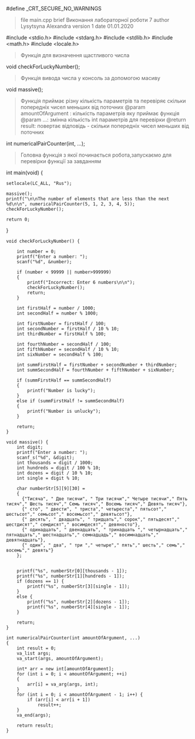#define _CRT_SECURE_NO_WARNINGS

>file main.cpp
>brief Виконання лабораторної роботи 7
>author Lysytsyna Alexandra
>version 1
>date 01.01.2020

#include <stdio.h>
#include <stdarg.h>
#include <stdlib.h>
#include <math.h>
#include <locale.h>

>Функція для визначення щастливого числа

void checkForLuckyNumber();

>Функція вивода числа у консоль за допомогою масиву

void massive();


>Функція приймає різну кількість параметрів та перевіряє скільки попередніх чисел меньших від поточних
>@param amountOfArgument : кількість параметрів яку приймає функція
>@param ...: змінна кількість int параметрів для перевірки
>@return result: повертає відповідь - скільки попередніх чисел меньших від поточних

int numericalPairСounter(int, ...);


>Головна функція з якої починається робота,запускаємо для перевірки функції за завданням
 
int main(void) {

    setlocale(LC_ALL, "Rus");

    massive();
    printf("\n\nThe number of elements that are less than the next %d\n\n", numericalPairСounter(5, 1, 2, 3, 4, 5));
    checkForLuckyNumber();

    return 0;
}
```
void checkForLuckyNumber() {

    int number = 0;
    printf("Enter a number: ");
    scanf("%d", &number);

    if (number < 99999 || number>999999)
    {
        printf("Incorrect: Enter 6 numbers\n\n");
        checkForLuckyNumber();
        return;
    }
```
```
    int firstHalf = number / 1000;
    int secondHalf = number % 1000;

    int firstNumber = firstHalf / 100;
    int secondNumber = firstHalf / 10 % 10;
    int thirdNumber = firstHalf % 100;

    int fourthNumber = secondHalf / 100;
    int fifthNumber = secondHalf / 10 % 10;
    int sixNumber = secondHalf % 100;

    int summFirstHalf = firstNumber + secondNumber + thirdNumber;
    int summSecondHalf = fourthNumber + fifthNumber + sixNumber;

    if (summFirstHalf == summSecondHalf)
    {
        printf("Number is lucky");
    }
    else if (summFirstHalf != summSecondHalf)
    {
        printf("Number is unlucky");
    }

    return;
}
```
```
void massive() {
    int digit;
    printf("Enter a number: ");
    scanf_s("%d", &digit);
    int thousands = digit / 1000;
    int hundreds = digit / 100 % 10;
    int dozens = digit / 10 % 10;
    int single = digit % 10;

    char numberStr[5][9][30] =
    {
      {"Тисяча", " Две тисячи", " Три тисячи"," Четыре тисячи"," Пять тисяч"," Шесть тисяч"," Семь тисяч"," Восемь тисяч"," Девять тисяч"},
      {" сто", " двести", " триста"," четыреста"," пятьсот"," шестьсот"," семьсот"," восемьсот"," девятьсот"},
      {" десять", " двадцать", " тридцать"," сорок"," пятьдесят"," шестдисят"," семдисят"," восимдесят"," девяносто"},
      {" одинадцать", " двенадцать", " тринадцать "," четырнадцать"," пятнадцать"," шестнадцать"," семнадцадь"," восимнадцать"," девятнадцать"},
      {" один", " два", " три "," четыре"," пять"," шесть"," семь"," восемь"," девять"}
    };


    printf("%s", numberStr[0][thousands - 1]);
    printf("%s", numberStr[1][hundreds - 1]);
    if (dozens == 1) {
        printf("%s", numberStr[3][single - 1]);
    }
    else {
        printf("%s", numberStr[2][dozens - 1]);
        printf("%s", numberStr[4][single - 1]);
    }

    return;
}
```
```
int numericalPairСounter(int amountOfArgument, ...)
{
    int result = 0;
    va_list args;
    va_start(args, amountOfArgument);

    int* arr = new int[amountOfArgument];
    for (int i = 0; i < amountOfArgument; ++i)
    {
        arr[i] = va_arg(args, int);
    }
    for (int i = 0; i < amountOfArgument - 1; i++) {
        if (arr[i] < arr[i + 1])
            result++;
    }
    va_end(args);

    return result;
}
```
